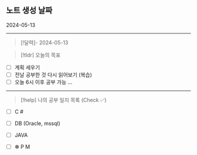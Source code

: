 
## 노트 생성 날짜
2024-05-13

---------------------

> [!달력]-
> 2024-05-13

> [!tldr] 오늘의 목표
> 

- [ ] 계획 세우기
- [ ] 전날 공부한 것 다시 읽어보기 (복습)
- [ ] 오늘 6시 이후 공부 가능 ...

---------------------------

> [!help]   나의 공부 일지 목록  (Check ✅)

- [ ] C #                
- [ ] DB (Oracle, mssql)
- [ ] JAVA
- [ ]  ❇  P M 




